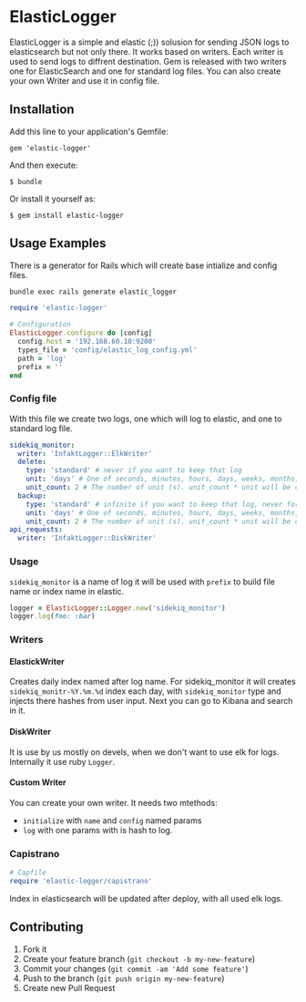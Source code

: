 # ElasticLogger

ElasticLogger is a simple and elastic (;)) solusion for sending JSON logs to elasticsearch but not only there. It works based on writers. Each writer is used to send logs to diffrent destination. Gem is released with two writers one for ElasticSearch and one for standard log files. You can also create your own Writer and use it in config file.

## Installation

Add this line to your application's Gemfile:

    gem 'elastic-logger'

And then execute:

    $ bundle

Or install it yourself as:

    $ gem install elastic-logger

## Usage Examples

There is a generator for Rails which will create base intialize and config files.
```bash
bundle exec rails generate elastic_logger
```

```ruby
require 'elastic-logger'

# Configuration
ElasticLogger.configure do |config|
  config.host = '192.168.60.10:9200'
  types_file = 'config/elastic_log_config.yml'
  path = 'log'
  prefix = ''
end
```

### Config file
With this file we create two logs, one which will log to elastic, and one to standard log file.

```yml
sidekiq_monitor:
  writer: 'InfaktLogger::ElkWriter'
  delete:
    type: 'standard' # never if you want to keep that log
    unit: 'days' # One of seconds, minutes, hours, days, weeks, months, or years.
    unit_count: 2 # The number of unit (s). unit_count * unit will be calculated out to the relative number of seconds.
  backup:
    type: 'standard' # infinite if you want to keep that log, never for no backups
    unit: 'days' # One of seconds, minutes, hours, days, weeks, months, or years.
    unit_count: 2 # The number of unit (s). unit_count * unit will be calculated out to the relative number of seconds.
api_requests:
  writer: 'InfaktLogger::DiskWriter'
```
### Usage

`sidekiq_monitor` is a name of log it will be used with `prefix` to build file name or index name in elastic.

```ruby
logger = ElasticLogger::Logger.new('sidekiq_monitor')
logger.log(foo: :bar)
```

### Writers

#### ElastickWriter

Creates daily index named after log name. For sidekiq_monitor it will creates `sidekiq_monitr-%Y.%m.%d` index each day, with `sidekiq_monitor` type and injects there hashes from user input. Next you can go to Kibana and search in it.

#### DiskWriter

It is use by us mostly on devels, when we don't want to use elk for logs. Internally it use ruby `Logger`.

#### Custom Writer

You can create your own writer. It needs two mtethods:
* `initialize` with `name` and `config` named params
* `log` with one params with is hash to log.

### Capistrano

```ruby
# Capfile
require 'elastic-logger/capistrano'
```

Index in elasticsearch will be updated after deploy, with all used elk logs.

## Contributing

1. Fork it
2. Create your feature branch (`git checkout -b my-new-feature`)
3. Commit your changes (`git commit -am 'Add some feature'`)
4. Push to the branch (`git push origin my-new-feature`)
5. Create new Pull Request
